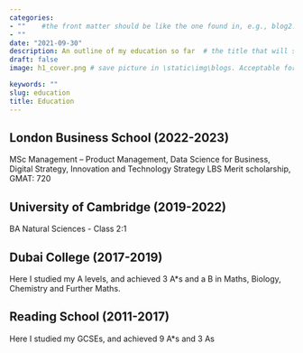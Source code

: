 ```yaml
---
categories:  
- ""    #the front matter should be like the one found in, e.g., blog2.md. It cannot be like the normal Rmd we used
- ""
date: "2021-09-30"
description: An outline of my education so far  # the title that will show up once someone gets to this page
draft: false
image: h1_cover.png # save picture in \static\img\blogs. Acceptable formats= jpg, jpeg, or png . Your iPhone pics wont work

keywords: ""
slug: education
title: Education
---
```




## London Business School (2022-2023)

MSc Management – Product Management, Data Science for Business, Digital Strategy, Innovation and Technology Strategy
LBS Merit scholarship, GMAT: 720

## University of Cambridge (2019-2022)

BA Natural Sciences - Class 2:1

## Dubai College (2017-2019)

Here I studied my A levels, and achieved 3 A*s and a B in Maths, Biology, Chemistry and Further Maths.

## Reading School (2011-2017)

Here I studied my GCSEs, and achieved 9 A*s and 3 As

